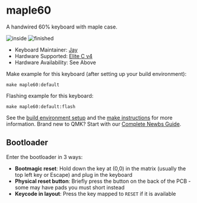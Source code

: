 # maple60

A handwired 60% keyboard with maple case.

![inside](https://i.imgur.com/mDJDwTt.jpg)
![finished](https://i.imgur.com/gIoEg6c.jpg)

* Keyboard Maintainer: [Jay](https://github.com/Toofty5)
* Hardware Supported: [Elite C v4](https://keeb.io/products/elite-c-low-profile-version-usb-c-pro-micro-replacement-atmega32u4)
* Hardware Availability: See Above

Make example for this keyboard (after setting up your build environment):

    make maple60:default

Flashing example for this keyboard:

    make maple60:default:flash

See the [build environment setup](https://docs.qmk.fm/#/getting_started_build_tools) and the [make instructions](https://docs.qmk.fm/#/getting_started_make_guide) for more information. Brand new to QMK? Start with our [Complete Newbs Guide](https://docs.qmk.fm/#/newbs).

## Bootloader

Enter the bootloader in 3 ways:

* **Bootmagic reset**: Hold down the key at (0,0) in the matrix (usually the top left key or Escape) and plug in the keyboard
* **Physical reset button**: Briefly press the button on the back of the PCB - some may have pads you must short instead
* **Keycode in layout**: Press the key mapped to `RESET` if it is available
